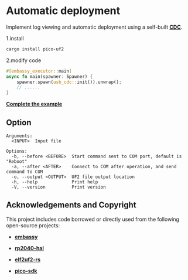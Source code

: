 # Automatic deployment

Implement log viewing and automatic deployment using a self-built **[CDC](https://crates.io/crates/pico-cdc)**.

1.install

```bash
cargo install pico-uf2
```
2.modify code
```Rust
#[embassy_executor::main]
async fn main(spawner: Spawner) {
    spawner.spawn(usb_cdc::init()).unwrap();
    // ...... 
}
```

**[Complete the example](https://github.com/Jaydar/pico-tools/tree/master/example)** 

## Option
```
Arguments:
  <INPUT>  Input file

Options:
  -b, --before <BEFORE>  Start command sent to COM port, default is "Reboot"
  -a, --after <AFTER>    Connect to COM after operation, and send command to COM
  -o, --output <OUTPUT>  UF2 file output location
  -h, --help             Print help
  -V, --version          Print version
```


## Acknowledgements and Copyright

This project includes code borrowed or directly used from the following open-source projects:

*  **[embassy](https://github.com/embassy-rs/embassy)** 

*  **[rp2040-hal](https://github.com/rp-rs/rp-hal)** 

*  **[elf2uf2-rs](https://github.com/JoNil/elf2uf2-rs)** 

*  **[pico-sdk](https://github.com/raspberrypi/pico-sdk/tree/master/tools/elf2uf2)**

